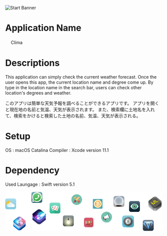 ![Start Banner](Documentation/forecastBanner.png)

# Application Name
　
  Clima

# Descriptions

  This application can simply check the current weather forecast.
  Once the user opens this app, the current location name and degree come up.
  By type in the location name in the search bar, users can check other location's degrees and weather.

  このアプリは簡単な天気予報を調べることができるアプリです。
  アプリを開くと現在地の名前と気温、天気が表示されます。
  また、検索欄に土地名を入れて、検索をかけると検索した土地の名前、気温、天気が表示される。



# Setup

   OS : macOS Catalina
   Compiler : Xcode version 11.1

# Dependency
  
  Used Laungage : Swift version 5.1

  ![End Banner](Documentation/readme-end-banner.png)

